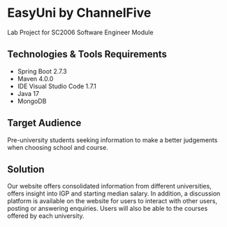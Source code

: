 # EasyUni by ChannelFive
Lab Project for SC2006 Software Engineer Module

## Technologies & Tools Requirements
- Spring Boot 2.7.3
- Maven 4.0.0
- IDE Visual Studio Code 1.7.1
- Java 17
- MongoDB

## Target Audience
Pre-university students seeking information to make a better judgements when choosing school and course.

## Solution
Our website offers consolidated information from different universities, offers insight into IGP and starting median salary. In addition, a discussion platform is available on the website for users to interact with other users, posting or answering enquiries. Users will also be able to the courses offered by each university.
